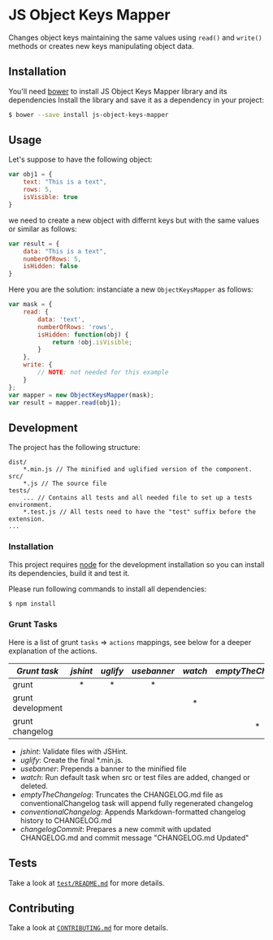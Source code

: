 # JS Object Keys Mapper
Changes object keys maintaining the same values using `read()` and `write()` methods or creates new keys manipulating object data.

## Installation
You'll need [bower](http://bower.io/) to install JS Object Keys Mapper library and its dependencies
Install the library and save it as a dependency in your project:
```sh
$ bower --save install js-object-keys-mapper
```

## Usage
Let's suppose to have the following object:
```js
var obj1 = {
	text: "This is a text",
	rows: 5,
	isVisible: true
}
```
we need to create a new object with differnt keys but with the same values or similar as follows:
```js
var result = {
	data: "This is a text",
	numberOfRows: 5,
	isHidden: false
}
```
Here you are the solution: instanciate a new `ObjectKeysMapper` as follows:
```js
var mask = {
	read: {
		data: 'text',
		numberOfRows: 'rows',
		isHidden: function(obj) {
			return !obj.isVisible;
		}
	},
	write: {
		// NOTE: not needed for this example
	}
};
var mapper = new ObjectKeysMapper(mask);
var result = mapper.read(obj1);
```

## Development
The project has the following structure:
```
dist/
	*.min.js // The minified and uglified version of the component.
src/
    *.js // The source file
tests/
    ... // Contains all tests and all needed file to set up a tests environment.
    *.test.js // All tests need to have the "test" suffix before the extension.
...
```

### Installation
This project requires [node](https://nodejs.org/) for the development installation so you can
install its dependencies, build it and test it.

Please run following commands to install all dependencies:
```sh
$ npm install
```

### Grunt Tasks
Here is a list of grunt `tasks` => `actions` mappings, see below for a deeper explanation of the actions.

|   *Grunt task*    | *jshint* | *uglify* | *usebanner* | *watch* | *emptyTheChangelog* |*conventionalChangelog* | *changelogCommit* |
|-------------------|:--------:|:--------:|:-----------:|:-------:|:-------------------:|:----------------------:|:-----------------:|
|      grunt        |    *     |    *     |      *      |         |                    |                         |                   |
| grunt development |          |          |             |    *    |                    |                         |                   |
| grunt changelog   |          |          |             |         |         *          |          *              |         *         |

* *jshint*: Validate files with JSHint.
* *uglify*: Create the final \*.min.js.
* *usebanner*: Prepends a banner to the minified file
* *watch*: Run default task when src or test files are added, changed or deleted.
* *emptyTheChangelog*: Truncates the CHANGELOG.md file as conventionalChangelog task will append fully regenerated changelog
* *conventionalChangelog*: Appends Markdown-formatted changelog history to CHANGELOG.md
* *changelogCommit*: Prepares a new commit with updated CHANGELOG.md and commit message "CHANGELOG.md Updated"

## Tests
Take a look at [`test/README.md`](test/README.md) for more details.

## Contributing
Take a look at [`CONTRIBUTING.md`](CONTRIBUTING.md) for more details.
